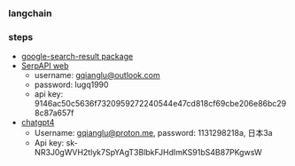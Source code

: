 ### langchain


### steps
- [google-search-result package](https://pypi.org/project/google-search-results/)
- [SerpAPI web](https://serpapi.com/dashboard)
  - username: gqianglu@outlook.com 
  - password: lugq1990
  - api key: 9146ac50c5636f7320959272240544e47cd818cf69cbe206e86bc298c87a657f
- [chatgpt4](https://openai.com/product/gpt-4)
  - Username: gqianglu@proton.me, password: 1131298218a, 日本3a
  - Api key: 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
